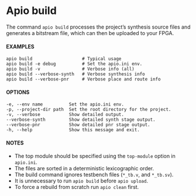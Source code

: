 # Apio build

The command `apio build` processes the project’s synthesis source
files and generates a bitstream file, which can then be uploaded to
your FPGA.

#### EXAMPLES
```
apio build                   # Typical usage
apio build -e debug          # Set the apio.ini env.
apio build -v                # Verbose info (all)
apio build --verbose-synth   # Verbose synthesis info
apio build --verbose-pnr     # Verbose place and route info
```


#### OPTIONS
```
-e, --env name          Set the apio.ini env.
-p, --project-dir path  Set the root directory for the project.
-v, --verbose           Show detailed output.
--verbose-synth         Show detailed synth stage output.
--verbose-pnr           Show detailed pnr stage output.
-h, --help              Show this message and exit.
```

#### NOTES

  * The top module should be specified using the `top-module` option in `apio.ini`. 
  * The files are sorted in a deterministic lexicographic order.
  * The build command ignores testbench files (`*_tb.v`, and `*_tb.sv`).
  * It is unnecessary to run `apio build` before `apio upload`.
  * To force a rebuild from scratch run `apio clean` first.



